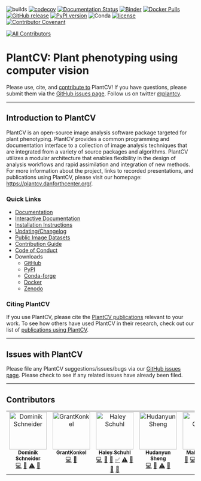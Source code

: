 ![builds](https://github.com/danforthcenter/plantcv/workflows/builds/badge.svg)
[![codecov](https://codecov.io/gh/danforthcenter/plantcv/branch/main/graph/badge.svg)](https://codecov.io/gh/danforthcenter/plantcv)
[![Documentation Status](http://readthedocs.org/projects/plantcv/badge/?version=latest)](http://plantcv.readthedocs.io/en/latest/?badge=latest)
[![Binder](https://mybinder.org/badge_logo.svg)](https://mybinder.org/v2/gh/danforthcenter/plantcv-binder.git/master?filepath=index.ipynb)
[![Docker Pulls](https://img.shields.io/docker/pulls/danforthcenter/plantcv.svg)](https://hub.docker.com/r/danforthcenter/plantcv/)
[![GitHub release](https://img.shields.io/github/release/danforthcenter/plantcv.svg)](https://github.com/danforthcenter/plantcv/releases)
[![PyPI version](https://badge.fury.io/py/plantcv.svg)](https://badge.fury.io/py/plantcv)
![Conda](https://img.shields.io/conda/v/conda-forge/plantcv)
[![license](https://img.shields.io/github/license/danforthcenter/plantcv.svg)](https://github.com/danforthcenter/plantcv/blob/main/LICENSE)
[![Contributor Covenant](https://img.shields.io/badge/Contributor%20Covenant-2.1-4baaaa.svg)](docs/CODE_OF_CONDUCT.md)
<!-- ALL-CONTRIBUTORS-BADGE:START - Do not remove or modify this section -->
[![All Contributors](https://img.shields.io/badge/all_contributors-6-orange.svg?style=flat-square)](#contributors-)
<!-- ALL-CONTRIBUTORS-BADGE:END -->

# PlantCV: Plant phenotyping using computer vision

Please use, cite, and [contribute to](http://plantcv.readthedocs.io/en/latest/CONTRIBUTING/) PlantCV!
If you have questions, please submit them via the
[GitHub issues page](https://github.com/danforthcenter/plantcv/issues).
Follow us on twitter [@plantcv](https://twitter.com/plantcv).

***

## Introduction to PlantCV

PlantCV is an open-source image analysis software package targeted for plant phenotyping. PlantCV provides a common
programming and documentation interface to a collection of image analysis techniques that are integrated from a variety
of source packages and algorithms. PlantCV utilizes a modular architecture that enables flexibility in the design of
analysis workflows and rapid assimilation and integration of new methods. For more information about the project,
links to recorded presentations, and publications using PlantCV, please visit our homepage: 
<https://plantcv.danforthcenter.org/>.

### Quick Links

* [Documentation](http://plantcv.readthedocs.io/)
* [Interactive Documentation](https://mybinder.org/v2/gh/danforthcenter/plantcv-binder.git/master?filepath=index.ipynb)
* [Installation Instructions](https://plantcv.readthedocs.io/en/stable/installation/)
* [Updating/Changelog](https://plantcv.readthedocs.io/en/stable/updating/)
* [Public Image Datasets](http://plantcv.danforthcenter.org/pages/data.html)
* [Contribution Guide](https://plantcv.readthedocs.io/en/stable/CONTRIBUTING/)
* [Code of Conduct](https://plantcv.readthedocs.io/en/stable/CODE_OF_CONDUCT/)
* Downloads
  * [GitHub](https://github.com/danforthcenter/plantcv)
  * [PyPI](https://pypi.org/project/plantcv/)
  * [Conda-forge](https://anaconda.org/conda-forge/plantcv)
  * [Docker](https://hub.docker.com/r/danforthcenter/plantcv)
  * [Zenodo](https://doi.org/10.5281/zenodo.595522)

### Citing PlantCV

If you use PlantCV, please cite the [PlantCV publications](https://plantcv.danforthcenter.org/#plantcv-publications)
relevant to your work. To see how others have used PlantCV in their research, check out our list of 
[publications using PlantCV](https://plantcv.danforthcenter.org/#publications-using-plantcv).

***

## Issues with PlantCV

Please file any PlantCV suggestions/issues/bugs via our 
[GitHub issues page](https://github.com/danforthcenter/plantcv/issues). Please check to see if any related 
issues have already been filed.

***

## Contributors

<!-- ALL-CONTRIBUTORS-LIST:START - Do not remove or modify this section -->
<!-- prettier-ignore-start -->
<!-- markdownlint-disable -->
<table>
  <tbody>
    <tr>
      <td align="center" valign="top" width="14.28%"><a href="https://data-folks.masto.host/@dschneiderch"><img src="https://avatars.githubusercontent.com/u/7461221?v=4?s=100" width="100px;" alt="Dominik Schneider"/><br /><sub><b>Dominik Schneider</b></sub></a><br /><a href="https://github.com/danforthcenter/plantcv/commits?author=dschneiderch" title="Code">💻</a> <a href="https://github.com/danforthcenter/plantcv/commits?author=dschneiderch" title="Documentation">📖</a> <a href="https://github.com/danforthcenter/plantcv/commits?author=dschneiderch" title="Tests">⚠️</a> <a href="#ideas-dschneiderch" title="Ideas, Planning, & Feedback">🤔</a></td>
      <td align="center" valign="top" width="14.28%"><a href="https://github.com/GrantKonkel"><img src="https://avatars.githubusercontent.com/u/78433847?v=4?s=100" width="100px;" alt="GrantKonkel"/><br /><sub><b>GrantKonkel</b></sub></a><br /><a href="https://github.com/danforthcenter/plantcv/commits?author=GrantKonkel" title="Code">💻</a> <a href="https://github.com/danforthcenter/plantcv/commits?author=GrantKonkel" title="Documentation">📖</a></td>
      <td align="center" valign="top" width="14.28%"><a href="https://github.com/HaleySchuhl"><img src="https://avatars.githubusercontent.com/u/44006936?v=4?s=100" width="100px;" alt="Haley Schuhl"/><br /><sub><b>Haley Schuhl</b></sub></a><br /><a href="https://github.com/danforthcenter/plantcv/commits?author=HaleySchuhl" title="Code">💻</a> <a href="https://github.com/danforthcenter/plantcv/commits?author=HaleySchuhl" title="Documentation">📖</a> <a href="#maintenance-HaleySchuhl" title="Maintenance">🚧</a> <a href="#tutorial-HaleySchuhl" title="Tutorials">✅</a> <a href="https://github.com/danforthcenter/plantcv/commits?author=HaleySchuhl" title="Tests">⚠️</a> <a href="#talk-HaleySchuhl" title="Talks">📢</a> <a href="#ideas-HaleySchuhl" title="Ideas, Planning, & Feedback">🤔</a> <a href="#question-HaleySchuhl" title="Answering Questions">💬</a></td>
      <td align="center" valign="top" width="14.28%"><a href="https://github.com/DannieSheng"><img src="https://avatars.githubusercontent.com/u/28633120?v=4?s=100" width="100px;" alt="Hudanyun Sheng"/><br /><sub><b>Hudanyun Sheng</b></sub></a><br /><a href="https://github.com/danforthcenter/plantcv/commits?author=DannieSheng" title="Code">💻</a> <a href="https://github.com/danforthcenter/plantcv/commits?author=DannieSheng" title="Documentation">📖</a> <a href="https://github.com/danforthcenter/plantcv/commits?author=DannieSheng" title="Tests">⚠️</a> <a href="#ideas-DannieSheng" title="Ideas, Planning, & Feedback">🤔</a></td>
      <td align="center" valign="top" width="14.28%"><a href="http://gehan-lab.org"><img src="https://avatars.githubusercontent.com/u/6978303?v=4?s=100" width="100px;" alt="Malia Gehan"/><br /><sub><b>Malia Gehan</b></sub></a><br /><a href="#projectManagement-maliagehan" title="Project Management">📆</a> <a href="https://github.com/danforthcenter/plantcv/commits?author=maliagehan" title="Code">💻</a> <a href="https://github.com/danforthcenter/plantcv/commits?author=maliagehan" title="Documentation">📖</a> <a href="#fundingFinding-maliagehan" title="Funding Finding">🔍</a> <a href="#mentoring-maliagehan" title="Mentoring">🧑‍🏫</a></td>
      <td align="center" valign="top" width="14.28%"><a href="https://github.com/bganglia"><img src="https://avatars.githubusercontent.com/u/48276939?v=4?s=100" width="100px;" alt="bganglia"/><br /><sub><b>bganglia</b></sub></a><br /><a href="https://github.com/danforthcenter/plantcv/commits?author=bganglia" title="Code">💻</a> <a href="https://github.com/danforthcenter/plantcv/commits?author=bganglia" title="Documentation">📖</a> <a href="https://github.com/danforthcenter/plantcv/commits?author=bganglia" title="Tests">⚠️</a></td>
    </tr>
  </tbody>
</table>

<!-- markdownlint-restore -->
<!-- prettier-ignore-end -->

<!-- ALL-CONTRIBUTORS-LIST:END -->
<!-- prettier-ignore-start -->
<!-- markdownlint-disable -->

<!-- markdownlint-restore -->
<!-- prettier-ignore-end -->

<!-- ALL-CONTRIBUTORS-LIST:END -->
